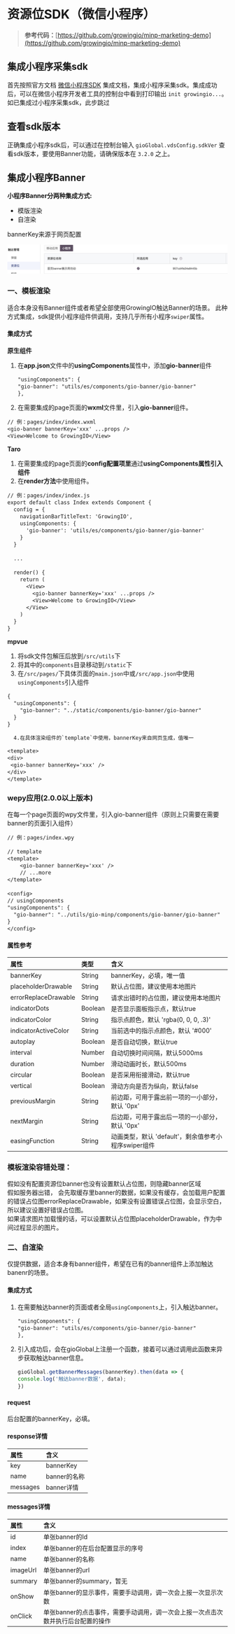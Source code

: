 # 资源位SDK（微信小程序）

> **参考代码：**[https://github.com/growingio/minp-marketing-demo](https://github.com/growingio/minp-marketing-demo)

## 集成小程序采集sdk 

首先按照官方文档 [微信小程序SDK](https://docs.growingio.com/v3/developer-manual/sdkintegrated/mini-program-sdk/minp-sdk) 集成文档，集成小程序采集sdk。集成成功后，可以在微信小程序开发者工具的控制台中看到打印输出 `init growingio...`。如已集成过小程序采集sdk，此步跳过

## 查看sdk版本

正确集成小程序sdk后，可以通过在控制台输入 `gioGlobal.vdsConfig.sdkVer` 查看sdk版本，要使用Banner功能，请确保版本在 `3.2.0` 之上。

## 集成小程序Banner



**小程序Banner分两种集成方式:**

* 模版渲染
* 自渲染

bannerKey来源于网页配置

![](../../../.gitbook/assets/image%20%28220%29.png)

### 一、模板渲染

适合本身没有Banner组件或者希望全部使用GrowingIO触达Banner的场景。 此种方式集成，sdk提供小程序组件供调用，支持几乎所有小程序`swiper`属性。

#### 集成方式

**原生组件**

1. 在**app.json**文件中的**usingComponents**属性中，添加**gio-banner**组件

   ```text
   "usingComponents": {
   "gio-banner": "utils/es/components/gio-banner/gio-banner"
   },
   ```

2. 在需要集成的page页面的**wxml**文件里，引入**gio-banner**组件。

```text
// 例：pages/index/index.wxml
<gio-banner bannerKey='xxx' ...props />
<View>Welcome to GrowingIO</View>
```



**Taro**

1. 在需要集成的page页面的**config配置项里**通过**usingComponents属性引入组件**
2. 在**render方法**中使用组件。

```text
// 例：pages/index/index.js
export default class Index extends Component {
  config = {
    navigationBarTitleText: 'GrowingIO',
    usingComponents: {
      'gio-banner': 'utils/es/components/gio-banner/gio-banner'
    }
  }
  
  ...
  
  render() {
    return (
      <View>
        <gio-banner bannerKey='xxx' ...props />
        <View>Welcome to GrowingIO</View>
      </View>
    )
  }
}
```



**mpvue**

1. 将sdk文件包解压后放到`/src/utils`下
2. 将其中的`components`目录移动到`/static`下
3. 在`/src/pages/`下具体页面的`main.json`中或`/src/app.json`中使用`usingComponents`引入组件

```text
{
  "usingComponents": {
    "gio-banner": "../static/components/gio-banner/gio-banner"
  }
}
```

      4.在具体渲染组件的`template`中使用，bannerKey来自网页生成，值唯一

```text
<template>
<div>
 <gio-banner bannerKey='xxx' />
</div>
</template>
```

### wepy应用\(2.0.0以上版本\)

 在每一个page页面的wpy文件里，引入gio-banner组件（原则上只需要在需要banner的页面引入组件）

```text
// 例：pages/index.wpy

// template
<template>
    <gio-banner bannerKey='xxx' />
    // ...more
</template>

<config>
// usingComponents
"usingComponents": {
  "gio-banner": "../utils/gio-minp/components/gio-banner/gio-banner"
}
</config>
```

#### 属性参考

| 属性 | 类型 | 含义 |
| :--- | :--- | :--- |
| bannerKey | String | bannerKey，必填，唯一值 |
| placeholderDrawable | String | 默认占位图，建议使用本地图片 |
| errorReplaceDrawable | String | 请求出错时的占位图，建议使用本地图片 |
| indicatorDots | Boolean | 是否显示面板指示点，默认true |
| indicatorColor | String | 指示点颜色，默认 'rgba\(0, 0, 0, .3\)' |
| indicatorActiveColor | String | 当前选中的指示点颜色，默认 '\#000' |
| autoplay | Boolean | 是否自动切换，默认true |
| interval | Number | 自动切换时间间隔，默认5000ms |
| duration | Number | 滑动动画时长，默认500ms |
| circular | Boolean | 是否采用衔接滑动，默认true |
| vertical | Boolean | 滑动方向是否为纵向，默认false |
| previousMargin | String | 前边距，可用于露出前一项的一小部分，默认 '0px' |
| nextMargin | String | 后边距，可用于露出后一项的一小部分，默认 '0px' |
| easingFunction | String | 动画类型，默认 'default'，剩余值参考小程序swiper组件 |

### 模板渲染容错处理：

假如没有配置资源位banner也没有设置默认占位图，则隐藏banner区域  
假如服务器出错， 会先取缓存里banner的数据，如果没有缓存，会加载用户配置的错误占位图errorReplaceDrawable，如果没有设置错误占位图，会显示空白，所以建议设置好错误占位图。  
如果请求图片加载慢的话，可以设置默认占位图placeholderDrawable，作为中间过程显示的图片。

### 二、自渲染

仅提供数据，适合本身有banner组件，希望在已有的banner组件上添加触达banenr的场景。

#### 集成方式

1. 在需要触达banner的页面或者全局`usingComponents`上，引入触达banner。

   ```text
   "usingComponents": {
   "gio-banner": "utils/es/components/gio-banner/gio-banner"
   },
   ```

2. 引入成功后，会在gioGlobal上注册一个函数，接着可以通过调用此函数来异步获取触达banner信息。

   ```javascript
   gioGlobal.getBannerMessages(bannerKey).then(data => {
   console.log('触达banner数据', data);
   })
   ```

#### request

后台配置的bannerKey，必填。

#### response详情

| 属性 | 含义 |
| :--- | :--- |
| key | bannerKey |
| name | banner的名称 |
| messages | banner详情 |

#### messages详情

| 属性 | 含义 |
| :--- | :--- |
| id | 单张banner的Id |
| index | 单张banner的在后台配置显示的序号 |
| name | 单张banner的名称 |
| imageUrl | 单张banner的url |
| summary | 单张banner的summary，暂无 |
| onShow | 单张banner的显示事件，需要手动调用，调一次会上报一次显示次数 |
| onClick | 单张banner的点击事件，需要手动调用，调一次会上报一次点击次数并执行后台配置的操作 |

